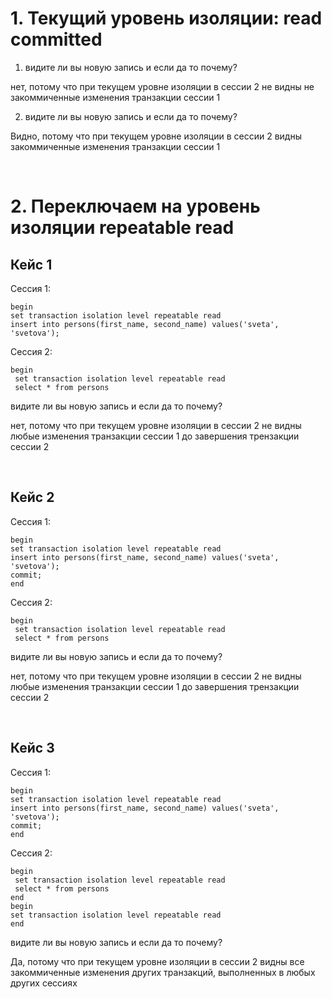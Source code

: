 
# 1. Текущий уровень изоляции: read committed

1) видите ли вы новую запись и если да то почему?
   
нет, потому что при текущем уровне изоляции в сессии 2 не видны не закоммиченные изменения транзакции сессии 1

2) видите ли вы новую запись и если да то почему?
   
Видно, потому что при текущем уровне изоляции в сессии 2 видны закоммиченные изменения транзакции сессии 1

&nbsp;

# 2. Переключаем на уровень  изоляции repeatable read

## Кейс 1

Сессия 1:	

```
begin
set transaction isolation level repeatable read
insert into persons(first_name, second_name) values('sveta', 'svetova');
```

Сессия 2:

```
begin
 set transaction isolation level repeatable read
 select * from persons
```
видите ли вы новую запись и если да то почему?

нет, потому что при текущем уровне изоляции в сессии 2 не видны любые изменения транзакции сессии 1 до завершения трензакции сессии 2

&nbsp;

## Кейс 2

Сессия 1:		

```
begin
set transaction isolation level repeatable read
insert into persons(first_name, second_name) values('sveta', 'svetova');
commit;
end
```

Сессия 2:

```
begin
 set transaction isolation level repeatable read
 select * from persons
```

видите ли вы новую запись и если да то почему?

нет, потому что при текущем уровне изоляции в сессии 2 не видны любые изменения транзакции сессии 1 до завершения трензакции сессии 2

&nbsp;

## Кейс 3

Сессия 1:	

```
begin
set transaction isolation level repeatable read
insert into persons(first_name, second_name) values('sveta', 'svetova');
commit;
end
```

Сессия 2:

```
begin
 set transaction isolation level repeatable read
 select * from persons
end
begin
set transaction isolation level repeatable read
end
```

видите ли вы новую запись и если да то почему?

Да, потому что при текущем уровне изоляции в сессии 2 видны все закоммиченные изменения других транзакций, выполненных в любых других сессиях
